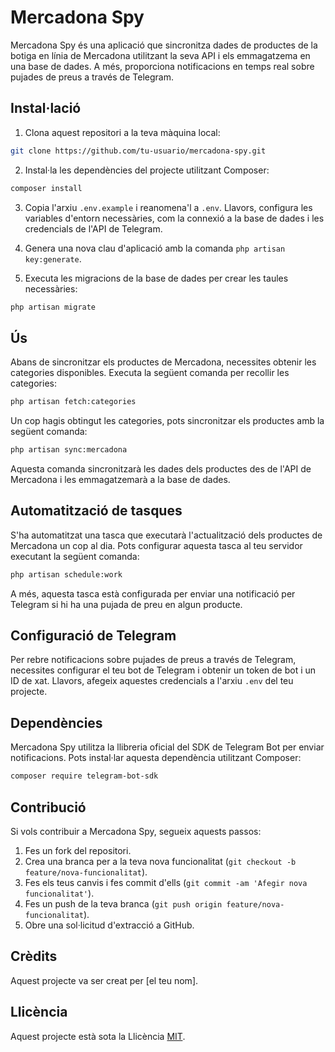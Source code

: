 # Mercadona Spy

Mercadona Spy és una aplicació que sincronitza dades de productes de la botiga en línia de Mercadona utilitzant la seva API i els emmagatzema en una base de dades. A més, proporciona notificacions en temps real sobre pujades de preus a través de Telegram.

## Instal·lació

1. Clona aquest repositori a la teva màquina local:

```bash
git clone https://github.com/tu-usuario/mercadona-spy.git
```

2. Instal·la les dependències del projecte utilitzant Composer:

```bash
composer install
```

3. Copia l'arxiu `.env.example` i reanomena'l a `.env`. Llavors, configura les variables d'entorn necessàries, com la connexió a la base de dades i les credencials de l'API de Telegram.

4. Genera una nova clau d'aplicació amb la comanda `php artisan key:generate`.

5. Executa les migracions de la base de dades per crear les taules necessàries:

```bash
php artisan migrate
```

## Ús

Abans de sincronitzar els productes de Mercadona, necessites obtenir les categories disponibles. Executa la següent comanda per recollir les categories:

```bash
php artisan fetch:categories
```

Un cop hagis obtingut les categories, pots sincronitzar els productes amb la següent comanda:

```bash
php artisan sync:mercadona
```

Aquesta comanda sincronitzarà les dades dels productes des de l'API de Mercadona i les emmagatzemarà a la base de dades.

## Automatització de tasques

S'ha automatitzat una tasca que executarà l'actualització dels productes de Mercadona un cop al dia. Pots configurar aquesta tasca al teu servidor executant la següent comanda:

```bash
php artisan schedule:work
```

A més, aquesta tasca està configurada per enviar una notificació per Telegram si hi ha una pujada de preu en algun producte.

## Configuració de Telegram

Per rebre notificacions sobre pujades de preus a través de Telegram, necessites configurar el teu bot de Telegram i obtenir un token de bot i un ID de xat. Llavors, afegeix aquestes credencials a l'arxiu `.env` del teu projecte.

## Dependències

Mercadona Spy utilitza la llibreria oficial del SDK de Telegram Bot per enviar notificacions. Pots instal·lar aquesta dependència utilitzant Composer:

```bash
composer require telegram-bot-sdk
```

## Contribució

Si vols contribuir a Mercadona Spy, segueix aquests passos:

1. Fes un fork del repositori.
2. Crea una branca per a la teva nova funcionalitat (`git checkout -b feature/nova-funcionalitat`).
3. Fes els teus canvis i fes commit d'ells (`git commit -am 'Afegir nova funcionalitat'`).
4. Fes un push de la teva branca (`git push origin feature/nova-funcionalitat`).
5. Obre una sol·licitud d'extracció a GitHub.

## Crèdits

Aquest projecte va ser creat per [el teu nom].

## Llicència

Aquest projecte està sota la Llicència [MIT](https://opensource.org/licenses/MIT).
